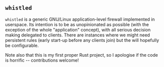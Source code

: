 ## `whistled` ##

`whistled` is a generic GNU/Linux application-level firewall implemented in
userspace. Its intention is to be as unopinionated as possible (with the
exception of the whole "application" concept), with all serious decision making
delegated to clients. There are instances where we might need persistent rules
(early start-up before any clients join) but the will hopefully be configurable.

Note also that this is my first proper Rust project, so I apologise if the code
is horrific -- contributions welcome!
